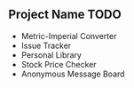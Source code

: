 ## Project Name	TODO
- Metric-Imperial Converter	
- Issue Tracker	
- Personal Library	
- Stock Price Checker	
- Anonymous Message Board